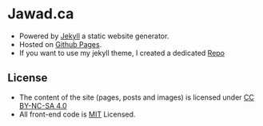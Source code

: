 # Jawad.ca
* Powered by [Jekyll](http://jekyllrb.com/) a static website generator.
* Hosted on [Github Pages](https://pages.github.com/).
* If you want to use my jekyll theme, I created a dedicated [Repo](https://github.com/jawadnassar/jekyll-jsfree-dark-theme)

## License
* The content of the site (pages, posts and images) is licensed under [CC BY-NC-SA 4.0](http://creativecommons.org/licenses/by-nc-sa/4.0/)
* All front-end code is [MIT](https://github.com/jawadnassar/jawad.ca/blob/gh-pages/LICENSE) Licensed.


